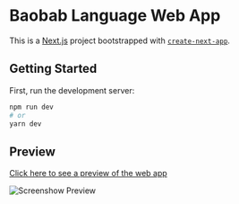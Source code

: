 # Baobab Language Web App

This is a [Next.js](https://nextjs.org/) project bootstrapped with [`create-next-app`](https://github.com/vercel/next.js/tree/canary/packages/create-next-app).

## Getting Started

First, run the development server:

```bash
npm run dev
# or
yarn dev
```

## Preview

[Click here to see a preview of the web app](https://baobab.vercel.app/)

![Screenshow Preview](https://github.com/umarhamza/baobab/screenshot.png)
